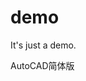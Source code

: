 # demo
It's just a demo.

<span>AutoCAD简体版</span></a></p><p><a href='https://bplot.eu.org/tc/BatchPlot.VLX'>
